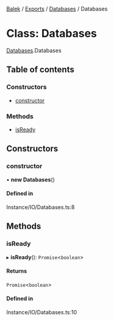 [Balek](../README.md) / [Exports](../modules.md) / [Databases](../modules/Databases.md) / Databases

# Class: Databases

[Databases](../modules/Databases.md).Databases

## Table of contents

### Constructors

- [constructor](Databases.Databases.md#constructor)

### Methods

- [isReady](Databases.Databases.md#isready)

## Constructors

### constructor

• **new Databases**()

#### Defined in

Instance/IO/Databases.ts:8

## Methods

### isReady

▸ **isReady**(): `Promise`<`boolean`\>

#### Returns

`Promise`<`boolean`\>

#### Defined in

Instance/IO/Databases.ts:10
